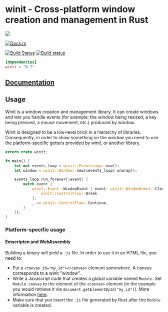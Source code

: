 # winit - Cross-platform window creation and management in Rust

[![](http://meritbadge.herokuapp.com/winit)](https://crates.io/crates/winit)

[![Docs.rs](https://docs.rs/winit/badge.svg)](https://docs.rs/winit)

[![Build Status](https://travis-ci.org/tomaka/winit.png?branch=master)](https://travis-ci.org/tomaka/winit)
[![Build status](https://ci.appveyor.com/api/projects/status/5h87hj0g4q2xe3j9/branch/master?svg=true)](https://ci.appveyor.com/project/tomaka/winit/branch/master)

```toml
[dependencies]
winit = "0.7"
```

## [Documentation](https://docs.rs/winit)

## Usage

Winit is a window creation and management library. It can create windows and lets you handle
events (for example: the window being resized, a key being pressed, a mouse movement, etc.)
produced by window.

Winit is designed to be a low-level brick in a hierarchy of libraries. Consequently, in order to
show something on the window you need to use the platform-specific getters provided by winit, or
another library.

```rust
extern crate winit;

fn main() {
    let mut events_loop = winit::EventsLoop::new();
    let window = winit::Window::new(&events_loop).unwrap();

    events_loop.run_forever(|event| {
        match event {
            winit::Event::WindowEvent { event: winit::WindowEvent::Closed, .. } => {
                winit::ControlFlow::Break
            },
            _ => winit::ControlFlow::Continue,
        }
    });
}
```

### Platform-specific usage

#### Emscripten and WebAssembly

Building a binary will yield a `.js` file. In order to use it in an HTML file, you need to:

- Put a `<canvas id="my_id"></canvas>` element somewhere. A canvas corresponds to a winit "window".
- Write a Javascript code that creates a global variable named `Module`. Set `Module.canvas` to
  the element of the `<canvas>` element (in the example you would retrieve it via `document.getElementById("my_id")`).
  More information [here](https://kripken.github.io/emscripten-site/docs/api_reference/module.html).
- Make sure that you insert the `.js` file generated by Rust after the `Module` variable is created.
